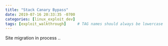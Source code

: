 ```yaml
---
title: "Stack Canary Bypass"
date: 2019-07-16 20:33:35 -0700
categories: [linux_exploit_dev]
tags: [exploit_walkthrough]     # TAG names should always be lowercase
---
```


Site migration in process ..
